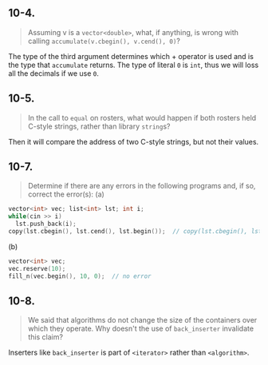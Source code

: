 ## 10-4.
>Assuming v is a `vector<double>`, what, if anything, is wrong with calling `accumulate(v.cbegin(), v.cend(), 0)`?

The type of the third argument determines which + operator is used and is the type that `accumulate` returns. The type of literal `0` is `int`, thus we will loss all the decimals if we use `0`.

## 10-5.
>In the call to `equal` on rosters, what would happen if both rosters held C-style strings, rather than library `string`s?

Then it will compare the address of two C-style strings, but not their values.

## 10-7.
>Determine if there are any errors in the following programs and, if so, correct the error(s):
(a)
```cpp
vector<int> vec; list<int> lst; int i;
while(cin >> i)
  lst.push_back(i);
copy(lst.cbegin(), lst.cend(), lst.begin());  // copy(lst.cbegin(), lst.cend(), back_inserter(vec));
```
(b)
```cpp
vector<int> vec;
vec.reserve(10);
fill_n(vec.begin(), 10, 0);  // no error
```

## 10-8.
>We said that algorithms do not change the size of the containers over which they operate. Why doesn't the use of `back_inserter` invalidate this claim?

Inserters like `back_inserter` is part of `<iterator>` rather than `<algorithm>`.
